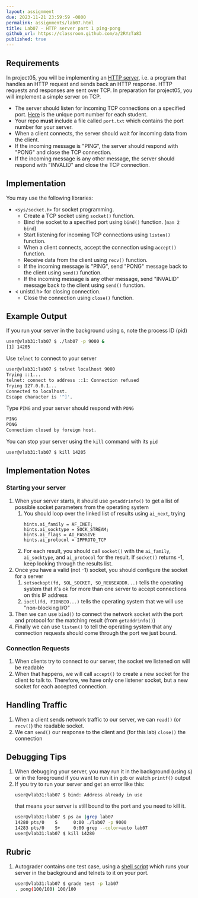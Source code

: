 ```yaml
---
layout: assignment
due: 2023-11-21 23:59:59 -0800
permalink: assignments/lab07.html
title: Lab07 - HTTP server part 1 ping-pong
github_url: https://classroom.github.com/a/2RYzTa83
published: true
---
```


## Requirements

In project05, you will be implementing an [HTTP server](https://developer.mozilla.org/en-US/docs/Learn/Common_questions/Web_mechanics/What_is_a_web_server), i.e. a program that handles an HTTP request and sends back an HTTP response. HTTP requests and responses are sent over TCP. In preparation for project05, you will implement a simple server on TCP.

- The server should listen for incoming TCP connections on a specified port. [Here](ports.html) is the unique port number for each student.
- Your repo **must** include a file called `port.txt` which contains the port number for your server.
- When a client connects, the server should wait for incoming data from the client.
- If the incoming message is "PING", the server should respond with "PONG" and close the TCP connection.
- If the incoming message is any other message, the server should respond with "INVALID" and close the TCP connection.

## Implementation

You may use the following libraries:

- `<sys/socket.h>` for socket programming.
	- Create a TCP socket using `socket()` function. 
	- Bind the socket to a specified port using `bind()` function. (`man 2 bind`)
	- Start listening for incoming TCP connections using `listen()` function. 
	- When a client connects, accept the connection using `accept()` function.
	- Receive data from the client using `recv()` function.
	- If the incoming message is "PING", send "PONG" message back to the client using `send()` function.
	- If the incoming message is any other message, send "INVALID" message back to the client using `send()` function.
- < unistd.h> for closing connection.
	- Close the connection using `close()` function.	

## Example Output

If you run your server in the background using `&`, note the process ID (pid)
```sh
user@vlab31:lab07 $ ./lab07 -p 9000 &
[1] 14205
```
Use `telnet` to connect to your server 
```sh
user@vlab31:lab07 $ telnet localhost 9000
Trying ::1...
telnet: connect to address ::1: Connection refused
Trying 127.0.0.1...
Connected to localhost.
Escape character is '^]'.
```
Type `PING` and your server should respond with `PONG` 
```sh
PING
PONG
Connection closed by foreign host.
```
You can stop your server using the `kill` command with its `pid`
```sh
user@vlab31:lab07 $ kill 14205
```

## Implementation Notes

### Starting your server

1. When your server starts, it should use `getaddrinfo()` to get a list of possible socket parameters from the operating system
	1. You should loop over the linked list of results using `ai_next`, trying 
		```
		hints.ai_family = AF_INET;
		hints.ai_socktype = SOCK_STREAM;
		hints.ai_flags = AI_PASSIVE
		hints.ai_protocol = IPPROTO_TCP
		```
	1. For each result, you should call `socket()` with the `ai_family`, `ai_socktype`, and `ai_protocol` for the result. If `socket()` returns -1, keep looking through the results list.
1. Once you have a valid (not -1) socket, you should configure the socket for a server
	1. `setsockopt(fd, SOL_SOCKET, SO_REUSEADDR...)` tells the operating system that it's ok for more than one server to accept connections on this IP address 
	1. `ioctl(fd, FIONBIO...)` tells the operating system that we will use "non-blocking I/O" 
1. Then we can use `bind()` to connect the network socket with the port and protocol for the matching result (from `getaddrinfo()`)
1. Finally we can use `listen()` to tell the operating system that any connection requests should come through the port we just bound.

### Connection Requests

1. When clients try to connect to our server, the socket we listened on will be readable
1. When that happens, we will call `accept()` to create a new socket for the client to talk to. Therefore, we have only one listener socket, but a new socket for each accepted connection.

## Handling Traffic

1. When a client sends network traffic to our server, we can `read()` (or `recv()`) the readable socket.
1. We can `send()` our response to the client and (for this lab) `close()` the connection

## Debugging Tips 

1. When debugging your server, you may run it in the background (using `&`) or in the foreground if you want to run it in `gdb` or watch `printf()` output
1. If you try to run your server and get an error like this:
	```sh
	user@vlab31:lab07 $ bind: Address already in use
	```
	that means your server is still bound to the port and you need to kill it.
	```sh
	user@vlab31:lab07 $ ps ax |grep lab07
	14280 pts/0    S      0:00 ./lab07 -p 9000
	14283 pts/0    S+     0:00 grep --color=auto lab07
	user@vlab31:lab07 $ kill 14280
	```

## Rubric

1. Autograder contains one test case, using a [shell script](https://github.com/cs221-s23/tests/blob/main/lab07/test.sh) which runs your server in the background and telnets to it on your port.
	```sh
	user@vlab31:lab07 $ grade test -p lab07
	. pong(100/100) 100/100
	```
